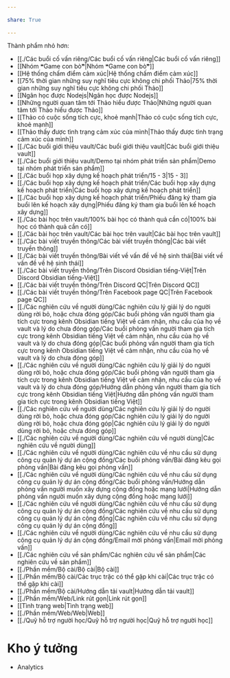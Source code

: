 ---  
share: True  
---  
Thành phẩm nhỏ hơn:  
- [[./Các buổi cố vấn riêng/Các buổi cố vấn riêng|Các buổi cố vấn riêng]]  
- [[Nhóm ❝Game con bò❞|Nhóm ❝Game con bò❞]]  
- [[Hệ thống chấm điểm cảm xúc|Hệ thống chấm điểm cảm xúc]]  
- [[75% thời gian những suy nghĩ tiêu cực không chi phối Thảo|75% thời gian những suy nghĩ tiêu cực không chi phối Thảo]]  
- [[Ngân học được Nodejs|Ngân học được Nodejs]]  
- [[Những người quan tâm tới Thảo hiểu được Thảo|Những người quan tâm tới Thảo hiểu được Thảo]]  
- [[Thảo có cuộc sống tích cực, khoẻ mạnh|Thảo có cuộc sống tích cực, khoẻ mạnh]]  
- [[Thảo thấy được tình trạng cảm xúc của mình|Thảo thấy được tình trạng cảm xúc của mình]]  
- [[./Các buổi giới thiệu vault/Các buổi giới thiệu vault|Các buổi giới thiệu vault]]  
- [[./Các buổi giới thiệu vault/Demo tại nhóm phát triển sản phẩm|Demo tại nhóm phát triển sản phẩm]]  
- [[./Các buổi họp xây dựng kế hoạch phát triển/15 - 3|15 - 3]]  
- [[./Các buổi họp xây dựng kế hoạch phát triển/Các buổi họp xây dựng kế hoạch phát triển|Các buổi họp xây dựng kế hoạch phát triển]]  
- [[./Các buổi họp xây dựng kế hoạch phát triển/Phiếu đăng ký tham gia buổi lên kế hoạch xây dựng|Phiếu đăng ký tham gia buổi lên kế hoạch xây dựng]]  
- [[./Các bài học trên vault/100% bài học có thành quả cần có|100% bài học có thành quả cần có]]  
- [[./Các bài học trên vault/Các bài học trên vault|Các bài học trên vault]]  
- [[./Các bài viết truyền thông/Các bài viết truyền thông|Các bài viết truyền thông]]  
- [[./Các bài viết truyền thông/Bài viết về vấn đề về hệ sinh thái|Bài viết về vấn đề về hệ sinh thái]]  
- [[./Các bài viết truyền thông/Trên Discord Obsidian tiếng-Việt|Trên Discord Obsidian tiếng-Việt]]  
- [[./Các bài viết truyền thông/Trên Discord QC|Trên Discord QC]]  
- [[./Các bài viết truyền thông/Trên Facebook page QC|Trên Facebook page QC]]  
- [[./Các nghiên cứu về người dùng/Các nghiên cứu lý giải lý do người dùng rời bỏ, hoặc chưa đóng góp/Các buổi phỏng vấn người tham gia tích cực trong kênh Obsidian tiếng Việt về cảm nhận, nhu cầu của họ về vault và lý do chưa đóng góp/Các buổi phỏng vấn người tham gia tích cực trong kênh Obsidian tiếng Việt về cảm nhận, nhu cầu của họ về vault và lý do chưa đóng góp|Các buổi phỏng vấn người tham gia tích cực trong kênh Obsidian tiếng Việt về cảm nhận, nhu cầu của họ về vault và lý do chưa đóng góp]]  
- [[./Các nghiên cứu về người dùng/Các nghiên cứu lý giải lý do người dùng rời bỏ, hoặc chưa đóng góp/Các buổi phỏng vấn người tham gia tích cực trong kênh Obsidian tiếng Việt về cảm nhận, nhu cầu của họ về vault và lý do chưa đóng góp/Hướng dẫn phỏng vấn người tham gia tích cực trong kênh Obsidian tiếng Việt|Hướng dẫn phỏng vấn người tham gia tích cực trong kênh Obsidian tiếng Việt]]  
- [[./Các nghiên cứu về người dùng/Các nghiên cứu lý giải lý do người dùng rời bỏ, hoặc chưa đóng góp/Các nghiên cứu lý giải lý do người dùng rời bỏ, hoặc chưa đóng góp|Các nghiên cứu lý giải lý do người dùng rời bỏ, hoặc chưa đóng góp]]  
- [[./Các nghiên cứu về người dùng/Các nghiên cứu về người dùng|Các nghiên cứu về người dùng]]  
- [[./Các nghiên cứu về người dùng/Các nghiên cứu về nhu cầu sử dụng công cụ quản lý dự án cộng đồng/Các buổi phỏng vấn/Bài đăng kêu gọi phỏng vấn|Bài đăng kêu gọi phỏng vấn]]  
- [[./Các nghiên cứu về người dùng/Các nghiên cứu về nhu cầu sử dụng công cụ quản lý dự án cộng đồng/Các buổi phỏng vấn/Hướng dẫn phỏng vấn người muốn xây dựng cộng đồng hoặc mạng lưới|Hướng dẫn phỏng vấn người muốn xây dựng cộng đồng hoặc mạng lưới]]  
- [[./Các nghiên cứu về người dùng/Các nghiên cứu về nhu cầu sử dụng công cụ quản lý dự án cộng đồng/Các nghiên cứu về nhu cầu sử dụng công cụ quản lý dự án cộng đồng|Các nghiên cứu về nhu cầu sử dụng công cụ quản lý dự án cộng đồng]]  
- [[./Các nghiên cứu về người dùng/Các nghiên cứu về nhu cầu sử dụng công cụ quản lý dự án cộng đồng/Email mời phỏng vấn|Email mời phỏng vấn]]  
- [[./Các nghiên cứu về sản phẩm/Các nghiên cứu về sản phẩm|Các nghiên cứu về sản phẩm]]  
- [[./Phần mềm/Bộ cài/Bộ cài|Bộ cài]]  
- [[./Phần mềm/Bộ cài/Các trục trặc có thể gặp khi cài|Các trục trặc có thể gặp khi cài]]  
- [[./Phần mềm/Bộ cài/Hướng dẫn tải vault|Hướng dẫn tải vault]]  
- [[./Phần mềm/Web/Link rút gọn|Link rút gọn]]  
- [[Tình trạng web|Tình trạng web]]  
- [[./Phần mềm/Web/Web|Web]]  
- [[./Quỹ hỗ trợ người học/Quỹ hỗ trợ người học|Quỹ hỗ trợ người học]]  
  
  
# Kho ý tưởng  
- Analytics  
